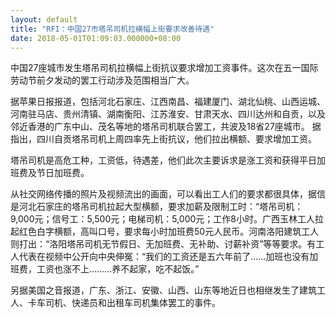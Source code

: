 ```yaml
---
layout: default
title: "RFI：中国27市塔吊司机拉横幅上街要求改善待遇"
date: 2018-05-01T01:09:03.000000+08:00
---
```


中国27座城市发生塔吊司机拉横幅上街抗议要求增加工资事件。这次在五一国际劳动节前夕发动的罢工行动涉及范围相当广大。

据苹果日报报道，包括河北石家庄、江西南昌、福建厦门、湖北仙桃、山西运城、河南驻马店、贵州清镇、湖南衡阳、江苏淮安、甘肃天水、四川达州和自贡，以及邻近香港的广东中山、茂名等地的塔吊司机联合罢工，共波及18省27座城市。 据指出，四川自贡塔吊司机上周四率先上街抗议，他们拉出横额、要求增加工资。

塔吊司机是高危工种，工资低，待遇差，他们此次主要诉求是涨工资和获得平日加班费及节日加班费。

从社交网络传播的照片及视频流出的画面，可以看出工人们的要求都很具体，据信是河北石家庄的塔吊司机拉起大型横额，要求加薪及限制工时：“塔吊司机：9,000元；信号工：5,500元；电梯司机：5,000元；工作8小时。广西玉林工人拉起红色白字横额，高叫口号，要求每小时加班费50元人民币。河南洛阳建筑工人则打出：“洛阳塔吊司机无节假日、无加班费、无补助、讨薪补资”等等要求。有工人代表在视频中公开向中央伸冤：“我们的工资还是五六年前了……加班也没有加班费，工资也涨不上………养不起家，吃不起饭。”       

另据美国之音报道，广东、浙江、安徽、山西、山东等地近日也相继发生了建筑工人、卡车司机、快递员和出租车司机集体罢工的事件。

